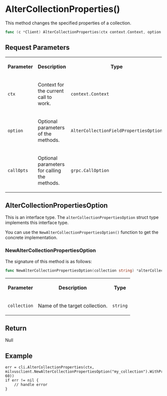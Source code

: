 # AlterCollectionProperties()

This method changes the specified properties of a collection.

```go
func (c *Client) AlterCollectionProperties(ctx context.Context, option AlterCollectionPropertiesOption, callOptions ...grpc.CallOption) error
```

## Request Parameters

<table>
   <tr>
     <th><p>Parameter</p></th>
     <th><p>Description</p></th>
     <th><p>Type</p></th>
   </tr>
   <tr>
     <td><p><code>ctx</code></p></td>
     <td><p>Context for the current call to work.</p></td>
     <td><p><code>context.Context</code></p></td>
   </tr>
   <tr>
     <td><p><code>option</code></p></td>
     <td><p>Optional parameters of the methods.</p></td>
     <td><p><code>AlterCollectionFieldPropertiesOption</code></p></td>
   </tr>
   <tr>
     <td><p><code>callOpts</code></p></td>
     <td><p>Optional parameters for calling the methods.</p></td>
     <td><p><code>grpc.CallOption</code></p></td>
   </tr>
</table>

## AlterCollectionPropertiesOption

This is an interface type. The `alterCollectionPropertiesOption` struct type implements this interface type. 

You can use the `NewAlterCollectionPropertiesOption()` function to get the concrete implementation.

### NewAlterCollectionPropertiesOption

The signature of this method is as follows:

```go
func NewAlterCollectionPropertiesOption(collection string) *alterCollectionPropertiesOption
```

<table>
   <tr>
     <th><p>Parameter</p></th>
     <th><p>Description</p></th>
     <th><p>Type</p></th>
   </tr>
   <tr>
     <td><p><code>collection</code></p></td>
     <td><p>Name of the target collection.</p></td>
     <td><p><code>string</code></p></td>
   </tr>
</table>

## Return

Null

## Example

```plaintext
err = cli.AlterCollectionProperties(ctx, milvusclient.NewAlterCollectionPropertiesOption("my_collection").WithProperty(common.CollectionTTLConfigKey, 60))
if err != nil {
    // handle error
}
```
